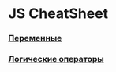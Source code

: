 # **JS CheatSheet**

### [Переменные](variables.md)
### [Логические операторы](logical_operator.md)
